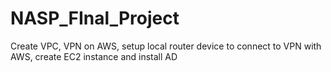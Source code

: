 # NASP_FInal_Project
Create VPC, VPN on AWS, setup local router device to connect to VPN with AWS, create EC2 instance and install AD
